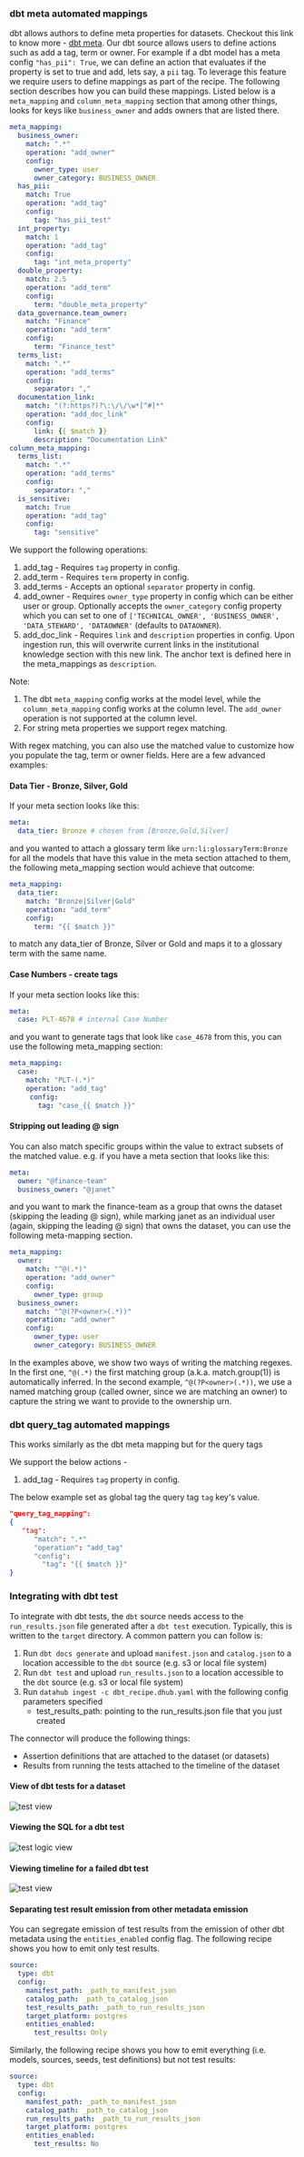 ### dbt meta automated mappings

dbt allows authors to define meta properties for datasets. Checkout this link to know more - [dbt meta](https://docs.getdbt.com/reference/resource-configs/meta). Our dbt source allows users to define
actions such as add a tag, term or owner. For example if a dbt model has a meta config `"has_pii": True`, we can define an action
that evaluates if the property is set to true and add, lets say, a `pii` tag.
To leverage this feature we require users to define mappings as part of the recipe. The following section describes how you can build these mappings. Listed below is a `meta_mapping` and `column_meta_mapping` section that among other things, looks for keys like `business_owner` and adds owners that are listed there.

```yaml
meta_mapping:
  business_owner:
    match: ".*"
    operation: "add_owner"
    config:
      owner_type: user
      owner_category: BUSINESS_OWNER
  has_pii:
    match: True
    operation: "add_tag"
    config:
      tag: "has_pii_test"
  int_property:
    match: 1
    operation: "add_tag"
    config:
      tag: "int_meta_property"
  double_property:
    match: 2.5
    operation: "add_term"
    config:
      term: "double_meta_property"
  data_governance.team_owner:
    match: "Finance"
    operation: "add_term"
    config:
      term: "Finance_test"
  terms_list:
    match: ".*"
    operation: "add_terms"
    config:
      separator: ","
  documentation_link:
    match: "(?:https?)?\:\/\/\w*[^#]*"
    operation: "add_doc_link"
    config:
      link: {{ $match }}
      description: "Documentation Link"
column_meta_mapping:
  terms_list:
    match: ".*"
    operation: "add_terms"
    config:
      separator: ","
  is_sensitive:
    match: True
    operation: "add_tag"
    config:
      tag: "sensitive"
```

We support the following operations:

1. add_tag - Requires `tag` property in config.
2. add_term - Requires `term` property in config.
3. add_terms - Accepts an optional `separator` property in config.
4. add_owner - Requires `owner_type` property in config which can be either user or group. Optionally accepts the `owner_category` config property which you can set to one of `['TECHNICAL_OWNER', 'BUSINESS_OWNER', 'DATA_STEWARD', 'DATAOWNER'` (defaults to `DATAOWNER`).
5. add_doc_link - Requires `link` and `description` properties in config. Upon ingestion run, this will overwrite current links in the institutional knowledge section with this new link. The anchor text is defined here in the meta_mappings as `description`.

Note:

1. The dbt `meta_mapping` config works at the model level, while the `column_meta_mapping` config works at the column level. The `add_owner` operation is not supported at the column level.
2. For string meta properties we support regex matching.

With regex matching, you can also use the matched value to customize how you populate the tag, term or owner fields. Here are a few advanced examples:

#### Data Tier - Bronze, Silver, Gold

If your meta section looks like this:

```yaml
meta:
  data_tier: Bronze # chosen from [Bronze,Gold,Silver]
```

and you wanted to attach a glossary term like `urn:li:glossaryTerm:Bronze` for all the models that have this value in the meta section attached to them, the following meta_mapping section would achieve that outcome:

```yaml
meta_mapping:
  data_tier:
    match: "Bronze|Silver|Gold"
    operation: "add_term"
    config:
      term: "{{ $match }}"
```

to match any data_tier of Bronze, Silver or Gold and maps it to a glossary term with the same name.

#### Case Numbers - create tags

If your meta section looks like this:

```yaml
meta:
  case: PLT-4678 # internal Case Number
```

and you want to generate tags that look like `case_4678` from this, you can use the following meta_mapping section:

```yaml
meta_mapping:
  case:
    match: "PLT-(.*)"
    operation: "add_tag"
     config:
       tag: "case_{{ $match }}"
```

#### Stripping out leading @ sign

You can also match specific groups within the value to extract subsets of the matched value. e.g. if you have a meta section that looks like this:

```yaml
meta:
  owner: "@finance-team"
  business_owner: "@janet"
```

and you want to mark the finance-team as a group that owns the dataset (skipping the leading @ sign), while marking janet as an individual user (again, skipping the leading @ sign) that owns the dataset, you can use the following meta-mapping section.

```yaml
meta_mapping:
  owner:
    match: "^@(.*)"
    operation: "add_owner"
    config:
      owner_type: group
  business_owner:
    match: "^@(?P<owner>(.*))"
    operation: "add_owner"
    config:
      owner_type: user
      owner_category: BUSINESS_OWNER
```

In the examples above, we show two ways of writing the matching regexes. In the first one, `^@(.*)` the first matching group (a.k.a. match.group(1)) is automatically inferred. In the second example, `^@(?P<owner>(.*))`, we use a named matching group (called owner, since we are matching an owner) to capture the string we want to provide to the ownership urn.

### dbt query_tag automated mappings

This works similarly as the dbt meta mapping but for the query tags

We support the below actions -

1. add_tag - Requires `tag` property in config.

The below example set as global tag the query tag `tag` key's value.

```json
"query_tag_mapping":
{
   "tag":
      "match": ".*"
      "operation": "add_tag"
      "config":
        "tag": "{{ $match }}"
}
```

### Integrating with dbt test

To integrate with dbt tests, the `dbt` source needs access to the `run_results.json` file generated after a `dbt test` execution. Typically, this is written to the `target` directory. A common pattern you can follow is:

1. Run `dbt docs generate` and upload `manifest.json` and `catalog.json` to a location accessible to the `dbt` source (e.g. s3 or local file system)
2. Run `dbt test` and upload `run_results.json` to a location accessible to the `dbt` source (e.g. s3 or local file system)
3. Run `datahub ingest -c dbt_recipe.dhub.yaml` with the following config parameters specified
   - test_results_path: pointing to the run_results.json file that you just created

The connector will produce the following things:

- Assertion definitions that are attached to the dataset (or datasets)
- Results from running the tests attached to the timeline of the dataset

#### View of dbt tests for a dataset

![test view](https://raw.githubusercontent.com/datahub-project/static-assets/main/imgs/dbt-tests-view.png)

#### Viewing the SQL for a dbt test

![test logic view](https://raw.githubusercontent.com/datahub-project/static-assets/main/imgs/dbt-test-logic-view.png)

#### Viewing timeline for a failed dbt test

![test view](https://raw.githubusercontent.com/datahub-project/static-assets/main/imgs/dbt-tests-failure-view.png)

#### Separating test result emission from other metadata emission

You can segregate emission of test results from the emission of other dbt metadata using the `entities_enabled` config flag.
The following recipe shows you how to emit only test results.

```yaml
source:
  type: dbt
  config:
    manifest_path: _path_to_manifest_json
    catalog_path: _path_to_catalog_json
    test_results_path: _path_to_run_results_json
    target_platform: postgres
    entities_enabled:
      test_results: Only
```

Similarly, the following recipe shows you how to emit everything (i.e. models, sources, seeds, test definitions) but not test results:

```yaml
source:
  type: dbt
  config:
    manifest_path: _path_to_manifest_json
    catalog_path: _path_to_catalog_json
    run_results_path: _path_to_run_results_json
    target_platform: postgres
    entities_enabled:
      test_results: No
```
